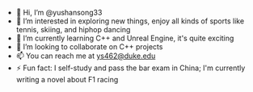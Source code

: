 - 👋 Hi, I’m @yushansong33
- 👀 I’m interested in exploring new things, enjoy all kinds of sports like tennis, skiing, and hiphop dancing
- 🌱 I’m currently learning C++ and Unreal Engine, it's quite exciting
- 💞️ I’m looking to collaborate on C++ projects
- 📫 You can reach me at ys462@duke.edu
- ⚡ Fun fact: I self-study and pass the bar exam in China; I'm currently writing a novel about F1 racing
